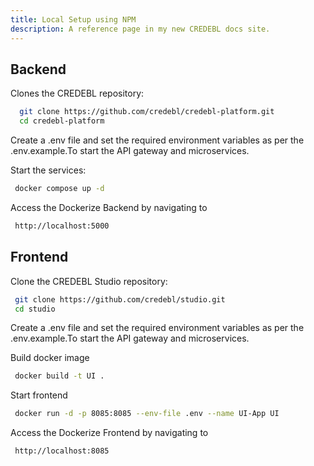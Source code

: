 ```yaml
---
title: Local Setup using NPM
description: A reference page in my new CREDEBL docs site.
---
```



## Backend 

Clones the CREDEBL repository:
 ```bash
   git clone https://github.com/credebl/credebl-platform.git 
   cd credebl-platform
 ```
  
Create a .env file and set the required environment variables as per the .env.example.To start the API gateway and microservices. 

Start the services:
 ```bash
  docker compose up -d
```
Access the Dockerize Backend by navigating to 
 ```bash
  http://localhost:5000
```
## Frontend 

Clone the CREDEBL Studio repository:
 ```bash
  git clone https://github.com/credebl/studio.git
  cd studio
```
Create a .env file and set the required environment variables as per the .env.example.To start the API gateway and microservices. 

Build docker image
 ```bash
  docker build -t UI .
 ```
Start frontend
 ```bash
  docker run -d -p 8085:8085 --env-file .env --name UI-App UI
 ```
Access the Dockerize Frontend by navigating to 
```bash
 http://localhost:8085
```


